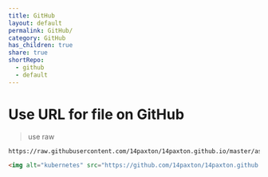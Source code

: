 ```yaml
---
title: GitHub
layout: default
permalink: GitHub/
category: GitHub
has_children: true
share: true
shortRepo:
  - github
  - default
---
```


# Use URL for file on GitHub

> use raw

```text
https://raw.githubusercontent.com/14paxton/14paxton.github.io/master/assets/images/kubernetes.gif
```

```html
<img alt="kubernetes" src="https://github.com/14paxton/14paxton.github.io/blob/master/assets/images/kubernetes.gif?raw=true"/>
```